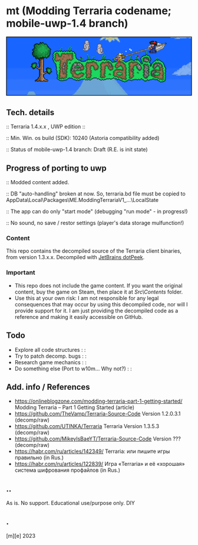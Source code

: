 # mt (Modding Terraria codename; mobile-uwp-1.4 branch)

![](Images/intro.png)

## Tech. details

:: Terraria 1.4.x.x , UWP edition ::

:: Min. Win. os build (SDK): 10240 (Astoria compatibility added)

:: Status of mobile-uwp-1.4 branch: Draft (R.E. is init state)

## Progress of porting to uwp

:: Modded content added.

:: DB "auto-handling" broken at now. So, terraria.bd file must be copied to AppData\Local\Packages\ME.ModdingTerrariaV1_...\LocalState 

:: The app can do only "start mode" (debugging "run mode" - in progress!) 

:: No sound, no save / restor settings (player's data storage mulfunction!)

### Content
This repo contains the decompiled source of the Terraria client binaries, from version 1.3.x.x. Decompiled with [JetBrains dotPeek](https://www.jetbrains.com/decompiler/). 

### Important
- This repo does not include the game content.
If you want the original content, buy the game on Steam, then place it at *Src\Contents* folder. 
- Use this at your own risk: I am not responsible for any legal consequences that may occur by using this decompiled code, nor will I provide support for it.
I am just providing the decompiled code as a reference and making it easily accessible on GitHub.

## Todo
- Explore all code structures : :
- Try to patch decomp. bugs : :
- Research game mechanics : :
- Do something else (Port to w10m... Why not?) : :

## Add. info / References
- https://onlineblogzone.com/modding-terraria-part-1-getting-started/ Modding Terraria – Part 1 Getting Started (article)
- https://github.com/TheVamp/Terraria-Source-Code  Version 1.2.0.3.1 (decomp/raw)
- https://github.com/UTINKA/Terraria Terraria Version 1.3.5.3 (decomp/raw)
- https://github.com/MikeyIsBaeYT/Terraria-Source-Code Version ??? (decomp/raw)
- https://habr.com/ru/articles/142349/ Terraria: или пишите игры правильно (in Rus.)
- https://habr.com/ru/articles/122839/ Игра «Terraria» и её «хорошая» система шифрования профайлов (in Rus.)

## ..
As is. No support. Educational use/purpose only. DIY

## .
[m][e] 2023
